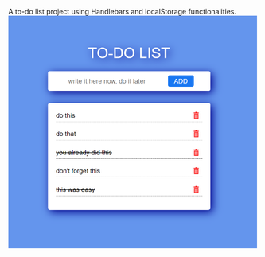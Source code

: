 A to-do list project using Handlebars and localStorage functionalities.
<br>
<img src="./toDoList_screenshot.PNG" width="500px">
